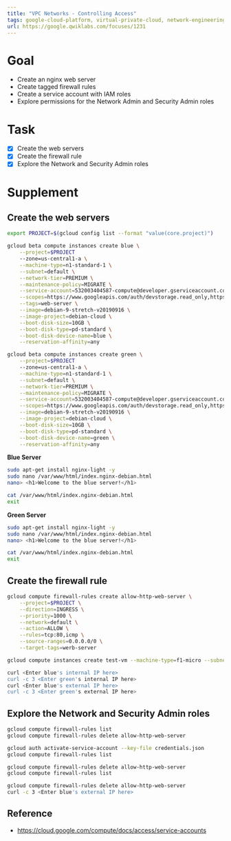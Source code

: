 ```yaml
---
title: "VPC Networks - Controlling Access"
tags: google-cloud-platform, virtual-private-cloud, network-engineering
url: https://google.qwiklabs.com/focuses/1231
---
```


# Goal
- Create an nginx web server
- Create tagged firewall rules
- Create a service account with IAM roles
- Explore permissions for the Network Admin and Security Admin roles

# Task
- [x] Create the web servers
- [x] Create the firewall rule
- [x] Explore the Network and Security Admin roles

# Supplement
## Create the web servers
```sh
export PROJECT=$(gcloud config list --format "value(core.project)")

gcloud beta compute instances create blue \
    --project=$PROJECT
    --zone=us-central1-a \
    --machine-type=n1-standard-1 \
    --subnet=default \
    --network-tier=PREMIUM \
    --maintenance-policy=MIGRATE \
    --service-account=532003404587-compute@developer.gserviceaccount.com \
    --scopes=https://www.googleapis.com/auth/devstorage.read_only,https://www.googleapis.com/auth/logging.write,https://www.googleapis.com/auth/monitoring.write,https://www.googleapis.com/auth/servicecontrol,https://www.googleapis.com/auth/service.management.readonly,https://www.googleapis.com/auth/trace.append \
    --tags=web-server \
    --image=debian-9-stretch-v20190916 \
    --image-project=debian-cloud \
    --boot-disk-size=10GB \
    --boot-disk-type=pd-standard \
    --boot-disk-device-name=blue \
    --reservation-affinity=any

gcloud beta compute instances create green \
    --project=$PROJECT
    --zone=us-central1-a \
    --machine-type=n1-standard-1 \
    --subnet=default \
    --network-tier=PREMIUM \
    --maintenance-policy=MIGRATE \
    --service-account=532003404587-compute@developer.gserviceaccount.com \
    --scopes=https://www.googleapis.com/auth/devstorage.read_only,https://www.googleapis.com/auth/logging.write,https://www.googleapis.com/auth/monitoring.write,https://www.googleapis.com/auth/servicecontrol,https://www.googleapis.com/auth/service.management.readonly,https://www.googleapis.com/auth/trace.append \
    --image=debian-9-stretch-v20190916 \
    --image-project=debian-cloud \
    --boot-disk-size=10GB \
    --boot-disk-type=pd-standard \
    --boot-disk-device-name=green \
    --reservation-affinity=any
```

**Blue Server**
```sh
sudo apt-get install nginx-light -y
sudo nano /var/www/html/index.nginx-debian.html
nano> <h1>Welcome to the blue server!</h1>

cat /var/www/html/index.nginx-debian.html
exit
```

**Green Server**
```sh
sudo apt-get install nginx-light -y
sudo nano /var/www/html/index.nginx-debian.html
nano> <h1>Welcome to the blue server!</h1>

cat /var/www/html/index.nginx-debian.html
exit
```

## Create the firewall rule
```sh
gcloud compute firewall-rules create allow-http-web-server \
    --project=$PROJECT \
    --direction=INGRESS \
    --priority=1000 \
    --network=default \
    --action=ALLOW \
    --rules=tcp:80,icmp \
    --source-ranges=0.0.0.0/0 \
    --target-tags=werb-server

gcloud compute instances create test-vm --machine-type=f1-micro --subnet=default --zone=us-central1-a

curl <Enter blue's internal IP here>
curl -c 3 <Enter green's internal IP here>
curl <Enter blue's external IP here>
curl -c 3 <Enter green's external IP here>
```

## Explore the Network and Security Admin roles
```sh
gcloud compute firewall-rules list
gcloud compute firewall-rules delete allow-http-web-server

gcloud auth activate-service-account --key-file credentials.json
gcloud compute firewall-rules list

gcloud compute firewall-rules delete allow-http-web-server
gcloud compute firewall-rules list

gcloud compute firewall-rules delete allow-http-web-server
curl -c 3 <Enter blue's external IP here>
```

## Reference
- https://cloud.google.com/compute/docs/access/service-accounts
